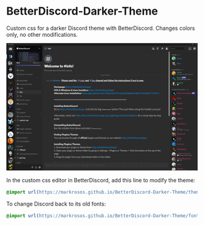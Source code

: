 # BetterDiscord-Darker-Theme
Custom css for a darker Discord theme with BetterDiscord. Changes colors only, no other modifications.

![alt text](https://github.com/markrosos/BetterDiscord-Darker-Theme/blob/main/preview.png?raw=true)

In the custom css editor in BetterDiscord, add this line to modify the theme:

```css
@import url(https://markrosos.github.io/BetterDiscord-Darker-Theme/theme.min.css);
```

To change Discord back to its old fonts:

```css
@import url(https://markrosos.github.io/BetterDiscord-Darker-Theme/fonts.min.css);
```

